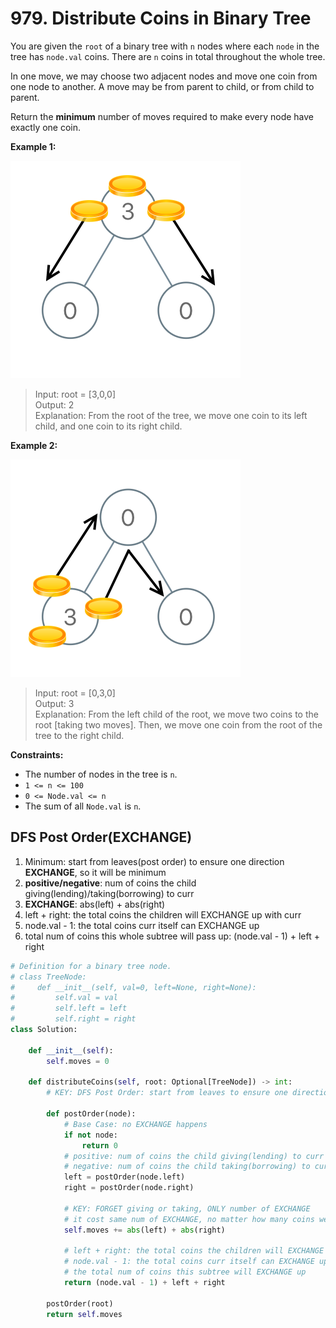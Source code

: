 # 979. Distribute Coins in Binary Tree

You are given the `root` of a binary tree with `n` nodes where each `node` in the tree has `node.val` coins. There are `n` coins in total throughout the whole tree.

In one move, we may choose two adjacent nodes and move one coin from one node to another. A move may be from parent to child, or from child to parent.

Return the **minimum** number of moves required to make every node have exactly one coin.

 

**Example 1:**

![img.png](../../Images/979-1.png)

>Input: root = [3,0,0]  
Output: 2  
Explanation: From the root of the tree, we move one coin to its left child, and one coin to its right child.  


**Example 2:**

![img_1.png](../../Images/979-2.png)

>Input: root = [0,3,0]  
Output: 3  
Explanation: From the left child of the root, we move two coins to the root [taking two moves]. Then, we move one coin from the root of the tree to the right child.  
 

**Constraints:**

* The number of nodes in the tree is `n`.
* `1 <= n <= 100`
* `0 <= Node.val <= n`
* The sum of all `Node.val` is `n`.


## DFS Post Order(EXCHANGE)

1. Minimum: start from leaves(post order) to ensure one direction **EXCHANGE**, so it will be minimum
2. **positive/negative**: num of coins the child giving(lending)/taking(borrowing) to curr
3. **EXCHANGE**: abs(left) + abs(right)
4. left + right: the total coins the children will EXCHANGE up with curr
5. node.val - 1: the total coins curr itself can EXCHANGE up
6. total num of coins this whole subtree will pass up: (node.val - 1) + left + right


```python
# Definition for a binary tree node.
# class TreeNode:
#     def __init__(self, val=0, left=None, right=None):
#         self.val = val
#         self.left = left
#         self.right = right
class Solution:

    def __init__(self):
        self.moves = 0

    def distributeCoins(self, root: Optional[TreeNode]) -> int:
        # KEY: DFS Post Order: start from leaves to ensure one direction EXCHANGE

        def postOrder(node):
            # Base Case: no EXCHANGE happens
            if not node:
                return 0
            # positive: num of coins the child giving(lending) to curr
            # negative: num of coins the child taking(borrowing) to curr
            left = postOrder(node.left)
            right = postOrder(node.right)

            # KEY: FORGET giving or taking, ONLY number of EXCHANGE
            # it cost same num of EXCHANGE, no matter how many coins we're taking or giving
            self.moves += abs(left) + abs(right)

            # left + right: the total coins the children will EXCHANGE up with curr
            # node.val - 1: the total coins curr itself can EXCHANGE up
            # the total num of coins this subtree will EXCHANGE up
            return (node.val - 1) + left + right

        postOrder(root)
        return self.moves
```
